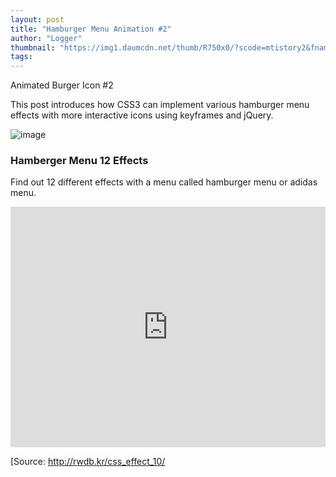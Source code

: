 ```yaml
---
layout: post
title: "Hamburger Menu Animation #2"
author: "Logger"
thumbnail: "https://img1.daumcdn.net/thumb/R750x0/?scode=mtistory2&fname=https%3A%2F%2Ft1.daumcdn.net%2Fcfile%2Ftistory%2F22652449576C8D3A25"
tags: 
---
```



Animated Burger Icon #2

This post introduces how CSS3 can implement various hamburger menu effects with more interactive icons using keyframes and jQuery.

![image](https://t1.daumcdn.net/cfile/tistory/22652449576C8D3A25)

### Hamberger Menu 12 Effects

Find out 12 different effects with a menu called hamburger menu or adidas menu.

<iframe allowfullscreen="true" allowpaymentrequest="true" allowtransparency="true" class="cp_embed_iframe " frameborder="0" height="385" width="100%" name="cp_embed_1" scrolling="no" src="https://codepen.io/jaehee/embed/PzbVpG?height=385&amp;theme-id=19458&amp;slug-hash=PzbVpG&amp;default-tab=result&amp;user=jaehee&amp;embed-version=2&amp;name=cp_embed_1" style="width: 100%; overflow:hidden; display:block;" title="CodePen Embed" loading="lazy" id="cp_embed_PzbVpG"></iframe>

[Source: http://rwdb.kr/css_effect_10/